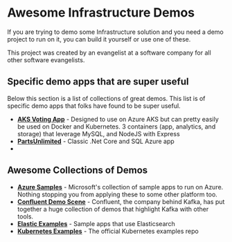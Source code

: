 # Awesome Infrastructure Demos
If you are trying to demo some Infrastructure solution and you need a demo project to run on it, you can build it yourself or use one of these.

This project was created by an evangelist at a software company for all other software evangelists.

## Specific demo apps that are super useful
Below this section is a list of collections of great demos. This list is of specific demo apps that folks have found to be super useful.
- **[AKS Voting App](https://github.com/Azure-Samples/aks-voting-app)** - Designed to use on Azure AKS but can pretty easily be used on Docker and Kubernetes. 3 containers (app, analytics, and storage) that leverage MySQL, and NodeJS with Express
- **[PartsUnlimited](https://github.com/microsoft/PartsUnlimited)** - Classic .Net Core and SQL Azure app
- 
## Awesome Collections of Demos
- **[Azure Samples](https://github.com/orgs/Azure-Samples/repositories)** - Microsoft's collection of sample apps to run on Azure. Nothing stopping you from applying these to some other platform too.
- **[Confluent Demo Scene](https://github.com/confluentinc/demo-scene)** - Confluent, the company behind Kafka, has put together a huge collection of demos that highlight Kafka with other tools.
- **[Elastic Examples](https://github.com/elastic/examples)** - Sample apps that use Elasticsearch
- **[Kubernetes Examples](https://github.com/kubernetes/examples)** - The official Kubernetes examples repo